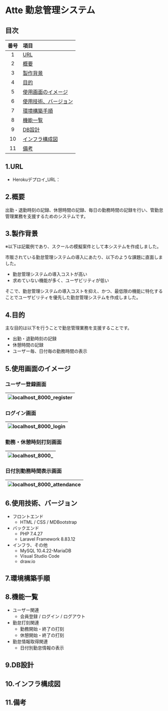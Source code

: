 # Atte 勤怠管理システム

## 目次
|  番号  |  項目  |
| :----: | :--- |
| 1 | [URL](#1url) |
| 2 | [概要](#2概要)|
| 3 | [製作背景](#3製作背景) |
| 4 | [目的](#4目的) |
| 5 | [使用画面のイメージ](#5使用画面のイメージ) |
| 6 | [使用技術、バージョン](#6使用技術バージョン) |
| 7 | [環境構築手順](#7環境構築手順) |
| 8 | [機能一覧](#8機能一覧) |
| 9 | [DB設計](#9db設計) |
| 10 | [インフラ構成図](#10インフラ構成図) |
| 11 | [備考](#11備考) |

## 1.URL
* Herokuデプロイ_URL：

## 2.概要
出勤・退勤時刻の記録、休憩時間の記録、毎日の勤務時間の記録を行い、管勤怠管理業務を支援するためのシステムです。

## 3.製作背景
※以下は記載例であり、スクールの模擬案件として本システムを作成しました。  
  
市販されている勤怠管理システムの導入にあたり、以下のような課題に直面しました。  
* 勤怠管理システムの導入コストが高い  
* 求めていない機能が多く、ユーザビリティが低い  

そこで、勤怠管理システムの導入コストを抑え、かつ、最低限の機能に特化することでユーザビリティを優先した勤怠管理システムを作成しました。

## 4.目的
主な目的は以下を行うことで勤怠管理業務を支援することです。  
* 出勤・退勤時刻の記録  
* 休憩時間の記録  
* ユーザー毎、日付毎の勤務時間の表示  

## 5.使用画面のイメージ
### ユーザー登録画面
|![localhost_8000_register](https://user-images.githubusercontent.com/96828647/174489283-159afd54-a755-412b-91ae-f99940a6b3cf.png)|
| ---- |
### ログイン画面
|![localhost_8000_login](https://user-images.githubusercontent.com/96828647/174489291-c429b596-0b74-40b8-8c03-99e52010c1e0.png)|
| ---- |
### 勤務・休憩時刻打刻画面
|![localhost_8000_](https://user-images.githubusercontent.com/96828647/174489302-3b0376a8-2d79-4e68-adf5-287683bd4eb1.png)|
| ---- |
### 日付別勤務時間表示画面
|![localhost_8000_attendance](https://user-images.githubusercontent.com/96828647/174489308-139d2b0c-25ec-44ca-9ab3-ba34f0d70259.png)|
| ---- |

## 6.使用技術、バージョン
* フロントエンド
  + HTML / CSS / MDBootstrap
* バックエンド
  + PHP 7.4.27
  + Laravel Framework 8.83.12
* インフラ、その他
  + MySQL 10.4.22-MariaDB
  + Visual Studio Code
  + draw.io

## 7.環境構築手順

## 8.機能一覧
* ユーザー関連
  + 会員登録 / ログイン / ログアウト
* 勤怠打刻関連
  + 勤務開始・終了の打刻
  + 休憩開始・終了の打刻
* 勤怠情報取得関連
  + 日付別勤怠情報の表示

## 9.DB設計

## 10.インフラ構成図

## 11.備考
